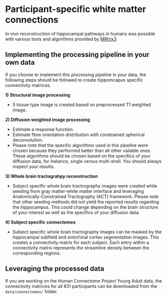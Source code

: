 # Participant-specific white matter connections
In vivo reconstruction of hippocampal pathways in humans was possible with various tools and algorithms provided by [MRtrix3](https://www.mrtrix.org/)

## Implementing the processing pipeline in your own data
If you choose to implement this processing pipeline in your data, the following steps should be followed to create hippomcapus specific connectivity matrices. 

**1) Structural image processing** 
* 5 tissue type image is created based on preprocessed T1 weighted image.
   
**2) Diffusion weighted image processing**
* Estimate a response function. 
* Estimate fibre orientation distribution with constrained spherical deconvolution.
* Please note that the specific algorithms used in this pipeline were chosen because they performed better than all other vailable ones. These algorithms should be chosen based on the specifics of your diffusion data, for instance, single versus multi-shell. You should always inspect your results.

**3) Whole brain tractograhpy reconstruction**
* Subject specific whole brain tractrography images were created while seeding from gray matter-white matter interface and leveraging Anatomically-Constrained Tractography (ACT) framework. Please note that other seeding methods did not yield the reported results regarding the hippocampus. This could change depending on the brain structure of your interest as well as the specifics of your diffusion data.

**4) Subject specific connectomes**
* Subject specific whole brain tractography images can be masked by the hippocampal subfield and entorhinal cortex segmentation images. This creates a connectivity matrix for each subject. Each entry within a connectivity matrix represents the streamline density between the corresponding regions.

## Leveraging the processed data 
If you are working on the Human Connectome Project Young Adult data, the connectivity matrices for all 831 participants can be downloaded from the `data/connectomes/` folder.


